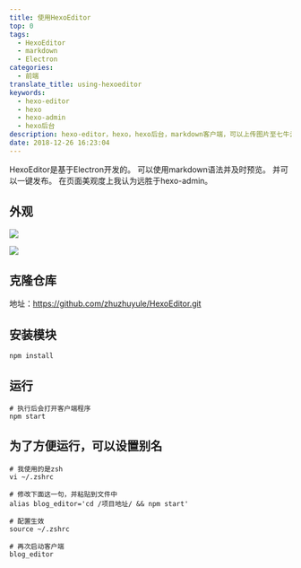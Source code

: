 ```yaml
---
title: 使用HexoEditor
top: 0
tags:
  - HexoEditor
  - markdown
  - Electron
categories:
  - 前端
translate_title: using-hexoeditor
keywords:
  - hexo-editor
  - hexo
  - hexo-admin
  - hexo后台
description: hexo-editor，hexo，hexo后台，markdown客户端，可以上传图片至七牛云、腾讯云，一键部署
date: 2018-12-26 16:23:04
---
```


HexoEditor是基于Electron开发的。
可以使用markdown语法并及时预览。
并可以一键发布。
在页面美观度上我认为远胜于hexo-admin。

<!-- more -->

## 外观
![](https://img-qiniu.alwayslay.com/使用HexoEditor/20181227022020408.png)

![](https://img-qiniu.alwayslay.com/使用HexoEditor/20181227014233026.png)

## 克隆仓库
地址：https://github.com/zhuzhuyule/HexoEditor.git

## 安装模块
```
npm install
```

## 运行
```
# 执行后会打开客户端程序
npm start
```

## 为了方便运行，可以设置别名
```
# 我使用的是zsh
vi ~/.zshrc

# 修改下面这一句，并粘贴到文件中
alias blog_editor='cd /项目地址/ && npm start'

# 配置生效
source ~/.zshrc

# 再次启动客户端
blog_editor
```
